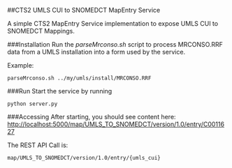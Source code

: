 ##CTS2 UMLS CUI to SNOMEDCT MapEntry Service

A simple CTS2 MapEntry Service implementation to expose UMLS CUI to SNOMEDCT Mappings.

###Installation
Run the _parseMrconso.sh_ script to process MRCONSO.RRF data from a UMLS installation into a form used by the service.

Example:
    
    parseMrconso.sh ../my/umls/install/MRCONSO.RRF

###Run
Start the service by running 
    
    python server.py

###Accessing
After starting, you should see content here:
[http://localhost:5000/map/UMLS\_TO\_SNOMEDCT/version/1.0/entry/C0011627](http://localhost:5000/map/UMLS_TO_SNOMEDCT/version/1.0/entry/C0011627)

The REST API Call is:
    
    map/UMLS_TO_SNOMEDCT/version/1.0/entry/{umls_cui}
